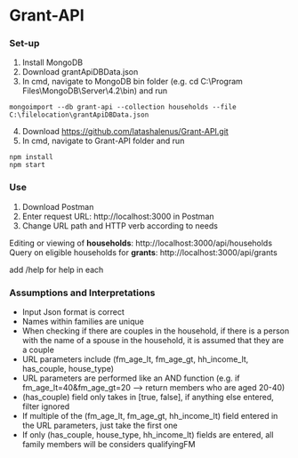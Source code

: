 # Grant-API

### Set-up
1. Install MongoDB
2. Download grantApiDBData.json
3. In cmd,  navigate to MongoDB bin folder (e.g. cd C:\Program Files\MongoDB\Server\4.2\bin) and run

  ```
  mongoimport --db grant-api --collection households --file C:\filelocation\grantApiDBData.json
  ```
4. Download  https://github.com/latashalenus/Grant-API.git
5. In cmd,  navigate to Grant-API folder and run
```
npm install
npm start
```

### Use
1. Download Postman
2. Enter request URL:  http://localhost:3000 in Postman
3. Change URL path and HTTP verb according to needs

Editing or viewing of **households**:  http://localhost:3000/api/households
Query on eligible households for **grants**:  http://localhost:3000/api/grants

add /help for help in each

### Assumptions and Interpretations 
* Input Json format is correct
* Names within families are unique
* When checking if there are couples in the household, if there is a person with the name of a spouse in the household, it is assumed that they are a couple
* URL parameters include (fm_age_lt, fm_age_gt, hh_income_lt, has_couple, house_type)
* URL parameters are performed like an AND function (e.g. if fm_age_lt=40&fm_age_gt=20  --> return members who are aged 20-40)
* (has_couple) field only takes in [true, false], if anything else entered, filter ignored 
* If multiple of the (fm_age_lt, fm_age_gt, hh_income_lt) field entered in the URL parameters, just take the first one
* If only (has_couple, house_type, hh_income_lt) fields are entered, all family members will be considers qualifyingFM

